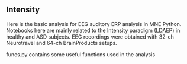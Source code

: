 ## Intensity

Here is the basic analysis for EEG auditory ERP analysis in MNE Python. Notebooks here are mainly related to the Intensity paradigm (LDAEP) in healthy and ASD subjects. EEG recordings were obtained with 32-ch Neurotravel and 64-ch BrainProducts setups. 

funcs.py contains some useful functions used in the analysis
